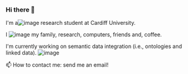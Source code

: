 ### Hi there 👋



 I'm a![image](https://user-images.githubusercontent.com/57564713/185811653-8749abd3-ea84-4ef1-9790-9d0f06503dd8.png)
 research student at Cardiff University.

I ![image](https://user-images.githubusercontent.com/57564713/185811691-c49dc6be-41cb-49b3-8258-1ce1c0b4d668.png) my family, research, computers, friends and, coffee. 


 I'm currently working on semantic data integration (i.e., ontologies and linked data).
 ![image](https://user-images.githubusercontent.com/57564713/185811715-03aae6c5-f472-4563-b444-b0893fc2e123.png)


📫 How to contact me: send me an email!
